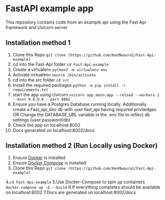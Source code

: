 # FastAPI example app

This repository contains code from an example api using the Fast Api framework and Uvicorn server

## Installation method 1

1. Clone this Repo `git clone (https://github.com/KenMwaura1/Fast-Api-example)`
2. cd into the Fast-Api folder 
`cd Fast-Api-example`
3. Create a virtualenv
`python3 -m virtualenv env`
4. Activate virtualenv
`source /bin/activate`
5. cd into the src folder
`cd src`
6. Install the required packages
`python -m pip install -r requirements.txt`
7. start the app using Uvicorn
`uvicorn app.main:app --reload --workers 1 --host 0.0.0.0 --port 8002`
8. Ensure you have a Postgres Database running locally.
   Additionally create a Fast_api_dev db with user fast_api having required priviledges
   OR
   Change the DATABASE_URL variable in the .env file to reflect db settings (user:password/db)
9. Check the app on localhost:8002
10. Docs generated on localhost:8002/docs

## Installation method 2 (Run Locally using Docker)

1. Ensure [Docker](https://docs.docker.com/install/) is installed
2. Ensure [Docker Compose](https://docs.docker.com/compose/install/) is installed
3. Clone this Repo
`git clone (https://github.com/KenMwaura1/Fast-Api-example)`

4.`cd Fast-Api-example`
5.Use Docker-Compose to spin up containers
`docker-compose up -d --build`
6.If everything completes should be available on localhost:8002
7.Docs are generated on localhost:8002/docs
